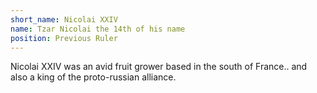 ```yaml
---
short_name: Nicolai XXIV
name: Tzar Nicolai the 14th of his name
position: Previous Ruler
---
```

Nicolai XXIV was an avid fruit grower based in the south of France.. and also a king of the proto-russian alliance.